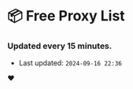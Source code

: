 # :package: Free Proxy List
### Updated every 15 minutes.

- Last updated: `2024-09-16 22:36`

:heart:
